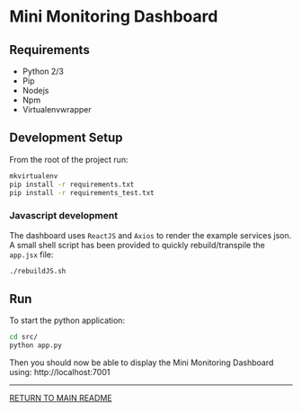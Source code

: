 # Mini Monitoring Dashboard

## Requirements

* Python 2/3
* Pip
* Nodejs
* Npm
* Virtualenvwrapper


## Development Setup

From the root of the project run:

```sh
mkvirtualenv
pip install -r requirements.txt
pip install -r requirements_test.txt
```

### Javascript development

The dashboard uses `ReactJS` and `Axios` to render the example services json.
A small shell script has been provided to quickly rebuild/transpile the `app.jsx` file:

```sh
./rebuildJS.sh
```

## Run

To start the python application:
```sh
cd src/
python app.py
```

Then you should now be able to display the Mini Monitoring Dashboard using:
http://localhost:7001

---

[RETURN TO MAIN README](../README.md)
